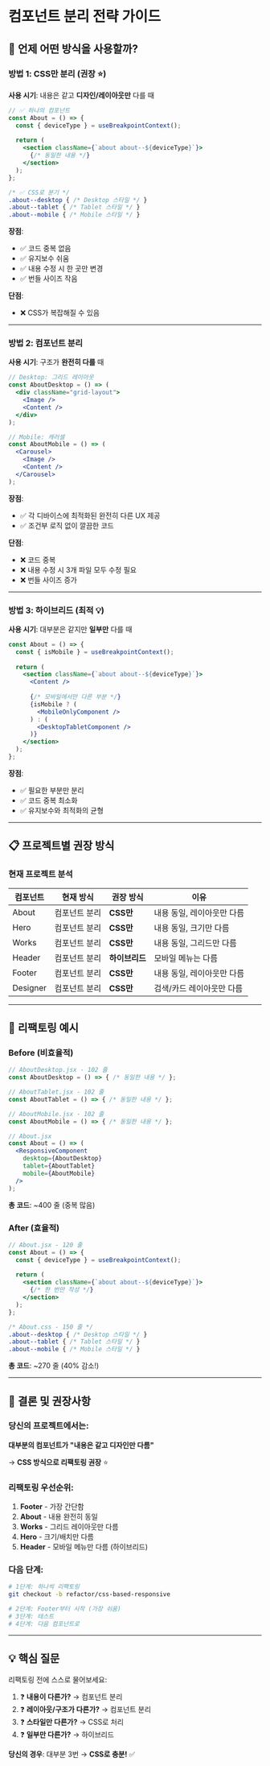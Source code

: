 # 컴포넌트 분리 전략 가이드

## 🤔 언제 어떤 방식을 사용할까?

### 방법 1: CSS만 분리 (권장 ⭐)
**사용 시기**: 내용은 같고 **디자인/레이아웃만** 다를 때

```jsx
// ✅ 하나의 컴포넌트
const About = () => {
  const { deviceType } = useBreakpointContext();
  
  return (
    <section className={`about about--${deviceType}`}>
      {/* 동일한 내용 */}
    </section>
  );
};
```

```css
/* ✅ CSS로 분기 */
.about--desktop { /* Desktop 스타일 */ }
.about--tablet { /* Tablet 스타일 */ }
.about--mobile { /* Mobile 스타일 */ }
```

**장점**:
- ✅ 코드 중복 없음
- ✅ 유지보수 쉬움
- ✅ 내용 수정 시 한 곳만 변경
- ✅ 번들 사이즈 작음

**단점**:
- ❌ CSS가 복잡해질 수 있음

---

### 방법 2: 컴포넌트 분리
**사용 시기**: 구조가 **완전히 다를** 때

```jsx
// Desktop: 그리드 레이아웃
const AboutDesktop = () => (
  <div className="grid-layout">
    <Image />
    <Content />
  </div>
);

// Mobile: 캐러셀
const AboutMobile = () => (
  <Carousel>
    <Image />
    <Content />
  </Carousel>
);
```

**장점**:
- ✅ 각 디바이스에 최적화된 완전히 다른 UX 제공
- ✅ 조건부 로직 없이 깔끔한 코드

**단점**:
- ❌ 코드 중복
- ❌ 내용 수정 시 3개 파일 모두 수정 필요
- ❌ 번들 사이즈 증가

---

### 방법 3: 하이브리드 (최적 💡)
**사용 시기**: 대부분은 같지만 **일부만** 다를 때

```jsx
const About = () => {
  const { isMobile } = useBreakpointContext();
  
  return (
    <section className={`about about--${deviceType}`}>
      <Content />
      
      {/* 모바일에서만 다른 부분 */}
      {isMobile ? (
        <MobileOnlyComponent />
      ) : (
        <DesktopTabletComponent />
      )}
    </section>
  );
};
```

**장점**:
- ✅ 필요한 부분만 분리
- ✅ 코드 중복 최소화
- ✅ 유지보수와 최적화의 균형

---

## 📋 프로젝트별 권장 방식

### 현재 프로젝트 분석

| 컴포넌트 | 현재 방식 | 권장 방식 | 이유 |
|---------|----------|----------|------|
| About | 컴포넌트 분리 | **CSS만** | 내용 동일, 레이아웃만 다름 |
| Hero | 컴포넌트 분리 | **CSS만** | 내용 동일, 크기만 다름 |
| Works | 컴포넌트 분리 | **CSS만** | 내용 동일, 그리드만 다름 |
| Header | 컴포넌트 분리 | **하이브리드** | 모바일 메뉴는 다름 |
| Footer | 컴포넌트 분리 | **CSS만** | 내용 동일, 레이아웃만 다름 |
| Designer | 컴포넌트 분리 | **CSS만** | 검색/카드 레이아웃만 다름 |

---

## 🔄 리팩토링 예시

### Before (비효율적)
```jsx
// AboutDesktop.jsx - 102 줄
const AboutDesktop = () => { /* 동일한 내용 */ };

// AboutTablet.jsx - 102 줄  
const AboutTablet = () => { /* 동일한 내용 */ };

// AboutMobile.jsx - 102 줄
const AboutMobile = () => { /* 동일한 내용 */ };

// About.jsx
const About = () => (
  <ResponsiveComponent
    desktop={AboutDesktop}
    tablet={AboutTablet}
    mobile={AboutMobile}
  />
);
```
**총 코드**: ~400 줄 (중복 많음)

### After (효율적)
```jsx
// About.jsx - 120 줄
const About = () => {
  const { deviceType } = useBreakpointContext();
  
  return (
    <section className={`about about--${deviceType}`}>
      {/* 한 번만 작성 */}
    </section>
  );
};
```

```css
/* About.css - 150 줄 */
.about--desktop { /* Desktop 스타일 */ }
.about--tablet { /* Tablet 스타일 */ }
.about--mobile { /* Mobile 스타일 */ }
```
**총 코드**: ~270 줄 (40% 감소!)

---

## 🎯 결론 및 권장사항

### 당신의 프로젝트에서는:

**대부분의 컴포넌트가 "내용은 같고 디자인만 다름"** 

→ **CSS 방식으로 리팩토링 권장** ⭐

### 리팩토링 우선순위:

1. **Footer** - 가장 간단함
2. **About** - 내용 완전히 동일
3. **Works** - 그리드 레이아웃만 다름
4. **Hero** - 크기/배치만 다름
5. **Header** - 모바일 메뉴만 다름 (하이브리드)

### 다음 단계:

```bash
# 1단계: 하나씩 리팩토링
git checkout -b refactor/css-based-responsive

# 2단계: Footer부터 시작 (가장 쉬움)
# 3단계: 테스트
# 4단계: 다음 컴포넌트로
```

---

## 💡 핵심 질문

리팩토링 전에 스스로 물어보세요:

1. ❓ **내용이 다른가?** → 컴포넌트 분리
2. ❓ **레이아웃/구조가 다른가?** → 컴포넌트 분리  
3. ❓ **스타일만 다른가?** → CSS로 처리
4. ❓ **일부만 다른가?** → 하이브리드

**당신의 경우**: 대부분 3번 → **CSS로 충분!** ✅

